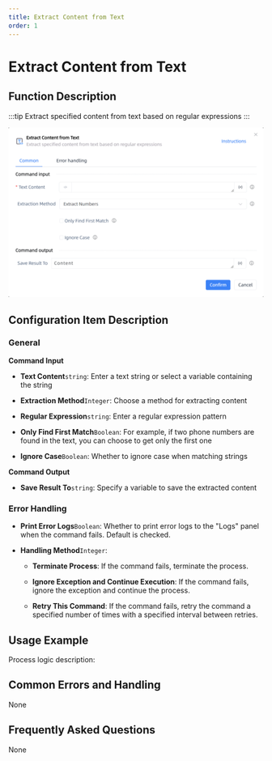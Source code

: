 ```yaml
---
title: Extract Content from Text
order: 1
---
```


# Extract Content from Text

## Function Description

:::tip 
Extract specified content from text based on regular expressions
:::

![Extract Content from Text](../../../assets/Extract%20Content%20from%20Text_command.png)

## Configuration Item Description

### General

**Command Input**

- **Text Content**`string`: Enter a text string or select a variable containing the string

- **Extraction Method**`Integer`: Choose a method for extracting content

- **Regular Expression**`string`: Enter a regular expression pattern

- **Only Find First Match**`Boolean`: For example, if two phone numbers are found in the text, you can choose to get only the first one

- **Ignore Case**`Boolean`: Whether to ignore case when matching strings


**Command Output**

- **Save Result To**`string`: Specify a variable to save the extracted content

### Error Handling

- **Print Error Logs**`Boolean`: Whether to print error logs to the "Logs" panel when the command fails. Default is checked. 

- **Handling Method**`Integer`:

    - **Terminate Process**: If the command fails, terminate the process.

    - **Ignore Exception and Continue Execution**: If the command fails, ignore the exception and continue the process.

    - **Retry This Command**: If the command fails, retry the command a specified number of times with a specified interval between retries.

## Usage Example

Process logic description:

## Common Errors and Handling

None

## Frequently Asked Questions

None

